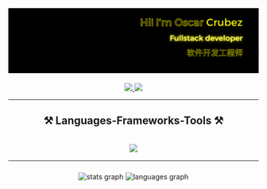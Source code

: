 <div align="center">
  <img src="https://raw.githubusercontent.com/oscarcrubez/Profile-Readme-Images/main/v.1%20AMB%20CANTONADES%20crubez%20Copia%20de%20banner%20github%20(1000%20x%20350%20px)%20(1000%20x%20260%20px).gif" alt="Texto alternativo"/>
</div>

<br/>

<div align="center">
  <a href="mailto:oscar.crubez@gmail.com">
    <img src="https://img.shields.io/badge/Gmail-333333?style=for-the-badge&logo=gmail&logoColor=red" height="35" />
  </a>  
  <a href="https://www.linkedin.com/in/oscar-cruañas-gonzalbez-23a769205">
    <img src="https://img.shields.io/badge/LinkedIn-0077B5?style=for-the-badge&logo=linkedin&logoColor=white" height="35" />
  </a>
</div>

  <hr/>

<h2 align="center">⚒️ Languages-Frameworks-Tools ⚒️</h2>
<br/>
<div align="center">
    <img src="https://skillicons.dev/icons?i=java,python,html,css,astro,mysql,linux,bash,git,github,vscode" />
    <br>
</div>

<hr/>

###

<div align="center">
  <img src="https://github-readme-stats.vercel.app/api?username=oscarcrubez&hide_title=false&hide_rank=false&show_icons=true&include_all_commits=true&count_private=true&disable_animations=false&theme=highcontrast&locale=en&hide_border=false" height="160" alt="stats graph"  />
  <img src="https://github-readme-stats.vercel.app/api/top-langs?username=oscarcrubez&locale=en&hide_title=false&layout=compact&card_width=320&langs_count=5&theme=highcontrast&hide_border=false" height="160" alt="languages graph"  />
</div>

<br/>

###

<!--
| <a href="https://github.com/oscarcrubez/github-readme-stats"><img align="center" src="https://github-readme-stats.vercel.app/api?username=oscarcrubez&show_icons=true&include_all_commits=true&theme=highcontrast&hide_border=true" alt="Oscar's github stats" /></a> | <a href="https://github.com/oscarcrubez/github-readme-stats"><img align="center" src="https://github-readme-stats.vercel.app/api/top-langs/?username=oscarcrubez&layout=compact&theme=highcontrast&hide_border=true" /></a> |
| ------------- | ------------- |
-->

